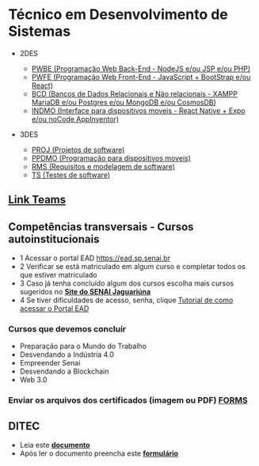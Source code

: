 # Técnico em Desenvolvimento de Sistemas

- 2DES
    - [PWBE (Programação Web Back-End - NodeJS e/ou JSP e/ou PHP)](./2des/01-pwbe/)
    - [PWFE (Programação Web Front-End - JavaScript + BootStrap e/ou React)](./2des/02-pwfe/)
    - [BCD (Bancos de Dados Relacionais e Não relacionais - XAMPP MariaDB e/ou Postgres e/ou MongoDB e/ou CosmosDB)](./2des/03-bcd/)
    - [INDMO (Interface para dispositivos moveis - React Native + Expo e/ou noCode AppInventor)](./2des/04-indmo/)

- 3DES
    - [PROJ (Projetos de software)](./3des/01-proj/)
    - [PPDMO (Programação para dispositivos moveis)](./3des/02-ppdmo/)
    - [RMS (Requisitos e modelagem de software)](./3des/03-rms/)
    - [TS (Testes de software)](./3des/04-ts/)

## [Link Teams](https://teams.microsoft.com/l/meetup-join/19%3ameeting_ZGZkM2Q4MTUtM2Y3Mi00ZjdkLTk1NWUtNjUzMWQ3OTUwOWNk%40thread.v2/0?context=%7b%22Tid%22%3a%22b1051c4b-3b94-41ab-9441-e73a72342fdd%22%2c%22Oid%22%3a%22d90e57c5-5067-4307-afe7-f791fc3f381f%22%7d)

## Competências transversais - Cursos autoinstitucionais
- 1 Acessar o portal EAD https://ead.sp.senai.br
- 2 Verificar se está matriculado em algum curso e completar todos os que estiver matriculado
- 3 Caso já tenha concluído algum dos cursos escolha mais cursos sugeridos no **[Site do SENAI Jaguariúna](https://jaguariuna.sp.senai.br/cursos/13/899/formacao-inicial-e-continuada?Parent=898)**
- 4 Se tiver dificuldades de acesso, senha, clique [Tutorial de como acessar o Portal EAD](https://ead.sp.senai.br/tutorial/comoacessar/)
### Cursos que devemos concluír
- Preparação para o Mundo do Trabalho
- Desvendando a Indústria 4.0  
- Empreender Senai  
- Desvendando a Blockchain
- Web 3.0
### Enviar os arquivos dos certificados (imagem ou PDF) [FORMS](https://forms.gle/STMxikkU8qVfLuEb8)

## DITEC
- Leia este **[documento](./DITEC-001.pdf)**
- Após ler o documento preencha este **[formulário](https://forms.office.com/r/wbaV1z846E)**
